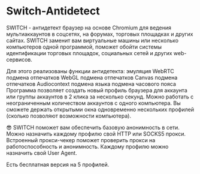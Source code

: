 # Switch-Antidetect

SWITCH - антидетект браузер на основе Chromium для ведения мультиаккаунтов в соцсетях, на форумах, торговых площадках и других сайтах.
SWITCH заменит вам виртуальные машины или несколько компьютеров одной программой, поможет обойти системы идентификации торговых площадок, социальных сетей и других web-сервисов.

Для этого реализованы функции антидетекта:
эмуляция WebRTC
подмена отпечатков WebGL
подмена отпечатков Canvas
подмена отпечатков Audiocontext
подмена языка
подмена часового пояса
Программа позволяет создать новый профиль браузера для аккаунта или группы аккаунтов в 2 клика за несколько секунд.
Можно работать с неограниченным количеством аккаунтов с одного компьютера.
Вы сможете держать открытыми окна одновременно нескольких профилей (сколько позволяют возможности компьютера).

😎 SWITCH поможет вам обеспечить базовую анонимность в сети.
Можно назначить каждому профилю свой HTTP или SOCKS5 прокси.
Встроенный прокси-чекер поможет проверить прокси на работоспособность и анонимность.
Каждому профилю можно назначить свой User Agent.

Есть бесплатная версия на 5 профилей.
